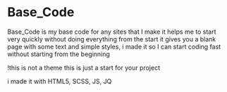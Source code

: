 # Base_Code

Base_Code is my base code for any sites that I make it helps me to start very quickly without doing everything from the start it gives you a blank page with some text and simple styles, i made it so I can start coding fast without starting from the beginning 

!this is not a theme this is just a start for your project 

i made it with HTML5, SCSS, JS, JQ